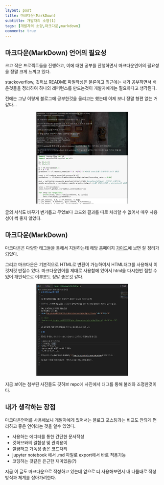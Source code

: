 ```yaml
---
layout: post
title: 마크다운(MarkDown)
subtitle: 개발자의 소양(1)
tags: [개발자의 소양,마크다운,markdown]
comments: true
---
```


## 마크다운(MarkDown) 언어의 필요성


크고 작은 프로젝트들을 진행하고, 이에 대한 공부를 진행하면서 마크다운언어의 필요성을 정말 크게 느끼고 있다. 

stackoverflow, 깃허브 README 파일작성은 물론이고 최근에는 내가 공부하면서 배운것들을 정리하여 하나의 레퍼런스를 만드는것이 개발자에게는 필요하다고 생각된다.

전에는 그냥 이렇게 블로그에 공부한것을 올리고는 했는데
이제 보니 정말 형편 없는 거 같다...
<p align="center"> <img src="https://github.com/BASICSSS/BASICSSS.github.io/blob/master/assets/img/post_img/blog.JPG?raw=true" width="300" height="300"> </p>

<!-- 마운트 방식
![image description](https://github.com/BASICSSS/BASICSSS.github.io/blob/master/assets/img/post_img/blog.JPG?raw=true){: width="200" height'="200"}
-->

글의 서식도 바꾸기 번거롭고 무었보다 코드와 결과를 따로 처리할 수 없어서 매우 사용성이 썩 좋지 않았다.

## 마크다운(MarkDown)

마크다운은 다양한 태그들을 통해서 지원하는데 해당 홈페이지 [가이드](https://guides.github.com/features/mastering-markdown/)에 보면 잘 정리가 되있다.


그리고 마크다운은 기본적으로 HTML로 변환이 가능하여서 HTML태그를 사용해서 이것저것 만질수 있다. 
마크다운언어를 제대로 사용함에 있어서 html을 다시한번 접할 수 있어 개인적으로 이부분도 정말 좋은것 같다.
<p align="center"> <img src="https://github.com/BASICSSS/BASICSSS.github.io/blob/master/assets/img/post_img/blog2.JPG?raw=true" width="300" height="300"> </p>

지금 보이는 첨부된 사진들도 깃허브 repo에 사진에서 태그를 통해 불러와 조정한것이다.


## 내가 생각하는 장점

마크다운언어를 사용해보니 개발자에게 있어서는 블로그 포스팅과는 비교도 안되게 편리하고 좋은 언어라는 것을 알수 있었다.

* 사용하는 에디터를 통한 간단한 문서작성
* 깃허브와의 결합성 및 관리용이
* 깔끔하고 가독성 좋은 코드처리
* jupyter notebook 에서 .md 파일로 export해서 바로 적용가능
* 코딩하는 것같은 은근한 재미있음(?)


지금 이 글도 마크다운으로 작성하고 있는데 앞으로 더 사용해보면서 내 나름대로 작성방식과 체계를 잡아가려한다.

